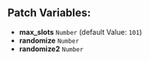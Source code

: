 ## Patch Variables:

* __max_slots__ ```Number``` (default Value: `101`)
* __randomize__ ```Number```
* __randomize2__ ```Number```

